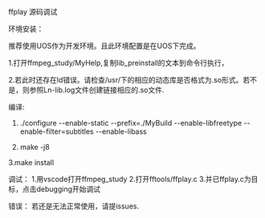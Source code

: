 ffplay 源码调试

环境安装：

推荐使用UOS作为开发环境。且此环境配置是在UOS下完成。

1.打开ffmpeg_study/MyHelp,复制lib_preinstall的文本到命令行执行，

2.若此时还存在ld错误。请检查/usr/下的相应的动态库是否格式为.so形式。若不是，则参照Ln-lib.log文件创建链接相应的.so文件.

编译:
1.  ./configure --enable-static --prefix=./MyBuild --enable-libfreetype --enable-filter=subtitles --enable-libass

2.  make -j8

3.make install

调试：
1.用vscode打开ffmpeg_study
2.打开fftools/ffplay.c
3.并已ffplay.c为目标，点击debugging开始调试

错误：
若还是无法正常使用，请提issues.
